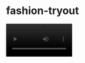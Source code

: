# fashion-tryout

<video src='https://user-images.githubusercontent.com/1397092/196004516-5748ae90-8f80-40ef-8b3a-76462822cd1b.mp4' width=180/>


https://user-images.githubusercontent.com/1397092/196004544-d6826392-d49d-4fc9-83f0-3c926181a3cf.mp4



https://user-images.githubusercontent.com/1397092/196004555-f847d1d6-8a67-4417-acb8-80ae17a103e5.mp4



https://user-images.githubusercontent.com/1397092/196004559-d018b975-ce36-451c-a057-2720d5c6c1cc.mp4



https://user-images.githubusercontent.com/1397092/196004568-1da81f78-553e-462a-bb8d-73a2522536d9.mp4

